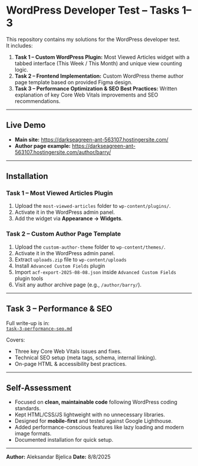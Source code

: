 # WordPress Developer Test – Tasks 1–3

This repository contains my solutions for the WordPress developer test.  
It includes:

1. **Task 1 – Custom WordPress Plugin:** Most Viewed Articles widget with a tabbed interface (This Week / This Month) and unique view counting logic.
2. **Task 2 – Frontend Implementation:** Custom WordPress theme author page template based on provided Figma design.
3. **Task 3 – Performance Optimization & SEO Best Practices:** Written explanation of key Core Web Vitals improvements and SEO recommendations.

---

## Live Demo

- **Main site:** https://darkseagreen-ant-563107.hostingersite.com/  
- **Author page example:** https://darkseagreen-ant-563107.hostingersite.com/author/barry/

---

## Installation

### Task 1 – Most Viewed Articles Plugin
1. Upload the `most-viewed-articles` folder to `wp-content/plugins/`.
2. Activate it in the WordPress admin panel.
3. Add the widget via **Appearance → Widgets**.

### Task 2 – Custom Author Page Template
1. Upload the `custom-author-theme` folder to `wp-content/themes/`.
2. Activate it in the WordPress admin panel.
3. Extract `uploads.zip` file to `wp-content/uploads`
4. Install `Advanced Custom Fields` plugin
5. Import `acf-export-2025-08-08.json` inside `Advanced Custom Fields` plugin tools
6. Visit any author archive page (e.g., `/author/barry/`).

---

## Task 3 – Performance & SEO

Full write-up is in:  
[`task-3-performance-seo.md`](task-3-performance-seo/performance-seo.md)  

Covers:
- Three key Core Web Vitals issues and fixes.
- Technical SEO setup (meta tags, schema, internal linking).
- On-page HTML & accessibility best practices.

---

## Self-Assessment

- Focused on **clean, maintainable code** following WordPress coding standards.
- Kept HTML/CSS/JS lightweight with no unnecessary libraries.
- Designed for **mobile-first** and tested against Google Lighthouse.
- Added performance-conscious features like lazy loading and modern image formats.
- Documented installation for quick setup.

---

**Author:** Aleksandar Bjelica
**Date:** 8/8/2025



